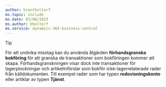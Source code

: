 ```yaml
---
author: brentholtorf
ms.topic: include
ms.date: 03/08/2023
ms.author: bholtorf
ms.service: dynamics-365-business-central
---
```


> [!TIP]
> För att undvika misstag kan du använda åtgärden **förhandsgranska bokföring** för att granska de transaktioner som bokföringen kommer att skapa. Förhandsgranskningen visar dock inte transaktioner för lagerplockningar och artikelinförslar som bokför icke-lagerrelaterade rader från källdokumenten. Till exempel rader som har typen **redovisningskonto** eller artiklar av typen **Tjänst**.